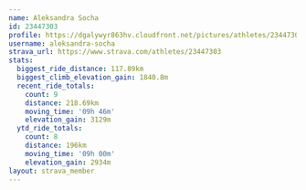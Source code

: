 ```yaml
---
name: Aleksandra Socha
id: 23447303
profile: https://dgalywyr863hv.cloudfront.net/pictures/athletes/23447303/14745546/4/large.jpg
username: aleksandra-socha
strava_url: https://www.strava.com/athletes/23447303
stats:
  biggest_ride_distance: 117.89km
  biggest_climb_elevation_gain: 1840.8m
  recent_ride_totals:
    count: 9
    distance: 218.69km
    moving_time: '09h 46m'
    elevation_gain: 3129m
  ytd_ride_totals:
    count: 8
    distance: 196km
    moving_time: '09h 00m'
    elevation_gain: 2934m
layout: strava_member
--- 
```

